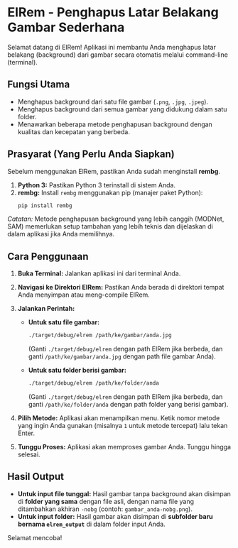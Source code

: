 # ElRem - Penghapus Latar Belakang Gambar Sederhana

Selamat datang di ElRem! Aplikasi ini membantu Anda menghapus latar belakang (background) dari gambar secara otomatis melalui command-line (terminal).

## Fungsi Utama

*   Menghapus background dari satu file gambar (`.png`, `.jpg`, `.jpeg`).
*   Menghapus background dari semua gambar yang didukung dalam satu folder.
*   Menawarkan beberapa metode penghapusan background dengan kualitas dan kecepatan yang berbeda.

## Prasyarat (Yang Perlu Anda Siapkan)

Sebelum menggunakan ElRem, pastikan Anda sudah menginstall **rembg**.

1.  **Python 3:** Pastikan Python 3 terinstall di sistem Anda.
2.  **rembg:** Install `rembg` menggunakan pip (manajer paket Python):
    ```bash
    pip install rembg
    ```

*Catatan:* Metode penghapusan background yang lebih canggih (MODNet, SAM) memerlukan setup tambahan yang lebih teknis dan dijelaskan di dalam aplikasi jika Anda memilihnya.

## Cara Penggunaan

1.  **Buka Terminal:** Jalankan aplikasi ini dari terminal Anda.
2.  **Navigasi ke Direktori ElRem:** Pastikan Anda berada di direktori tempat Anda menyimpan atau meng-compile ElRem.
3.  **Jalankan Perintah:**

    *   **Untuk satu file gambar:**
        ```bash
        ./target/debug/elrem /path/ke/gambar/anda.jpg 
        ```
        (Ganti `./target/debug/elrem` dengan path ElRem jika berbeda, dan ganti `/path/ke/gambar/anda.jpg` dengan path file gambar Anda).

    *   **Untuk satu folder berisi gambar:**
        ```bash
        ./target/debug/elrem /path/ke/folder/anda
        ```
        (Ganti `./target/debug/elrem` dengan path ElRem jika berbeda, dan ganti `/path/ke/folder/anda` dengan path folder yang berisi gambar).

4.  **Pilih Metode:** Aplikasi akan menampilkan menu. Ketik nomor metode yang ingin Anda gunakan (misalnya `1` untuk metode tercepat) lalu tekan Enter.
5.  **Tunggu Proses:** Aplikasi akan memproses gambar Anda. Tunggu hingga selesai.

## Hasil Output

*   **Untuk input file tunggal:** Hasil gambar tanpa background akan disimpan di **folder yang sama** dengan file asli, dengan nama file yang ditambahkan akhiran `-nobg` (contoh: `gambar_anda-nobg.png`).
*   **Untuk input folder:** Hasil gambar akan disimpan di **subfolder baru bernama `elrem_output`** di dalam folder input Anda.

Selamat mencoba! 